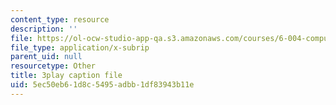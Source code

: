 ```yaml
---
content_type: resource
description: ''
file: https://ol-ocw-studio-app-qa.s3.amazonaws.com/courses/6-004-computation-structures-spring-2017/5ec50eb61d8c5495adbb1df83943b11e_0OX-DkYPB3c.vtt
file_type: application/x-subrip
parent_uid: null
resourcetype: Other
title: 3play caption file
uid: 5ec50eb6-1d8c-5495-adbb-1df83943b11e
---
```

